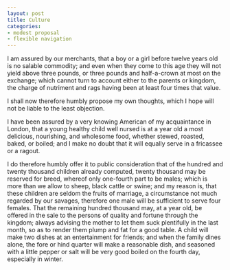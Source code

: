 ```yaml
---
layout: post
title: Culture
categories:
- modest proposal
- flexible navigation
---
```


I am assured by our merchants, that a boy or a girl before twelve years old is no salable commodity; and even when they come to this age they will not yield above three pounds, or three pounds and half-a-crown at most on the exchange; which cannot turn to account either to the parents or kingdom, the charge of nutriment and rags having been at least four times that value.

I shall now therefore humbly propose my own thoughts, which I hope will not be liable to the least objection.

I have been assured by a very knowing American of my acquaintance in London, that a young healthy child well nursed is at a year old a most delicious, nourishing, and wholesome food, whether stewed, roasted, baked, or boiled; and I make no doubt that it will equally serve in a fricassee or a ragout.

I do therefore humbly offer it to public consideration that of the hundred and twenty thousand children already computed, twenty thousand may be reserved for breed, whereof only one-fourth part to be males; which is more than we allow to sheep, black cattle or swine; and my reason is, that these children are seldom the fruits of marriage, a circumstance not much regarded by our savages, therefore one male will be sufficient to serve four females. That the remaining hundred thousand may, at a year old, be offered in the sale to the persons of quality and fortune through the kingdom; always advising the mother to let them suck plentifully in the last month, so as to render them plump and fat for a good table. A child will make two dishes at an entertainment for friends; and when the family dines alone, the fore or hind quarter will make a reasonable dish, and seasoned with a little pepper or salt will be very good boiled on the fourth day, especially in winter.